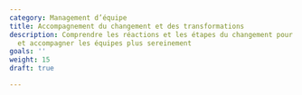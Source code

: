 ```yaml
---
category: Management d’équipe
title: Accompagnement du changement et des transformations
description: Comprendre les réactions et les étapes du changement pour l’appréhender
  et accompagner les équipes plus sereinement
goals: ''
weight: 15
draft: true

---
```

